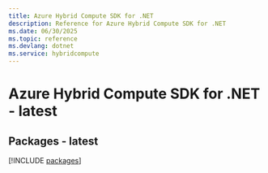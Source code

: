 ```yaml
---
title: Azure Hybrid Compute SDK for .NET
description: Reference for Azure Hybrid Compute SDK for .NET
ms.date: 06/30/2025
ms.topic: reference
ms.devlang: dotnet
ms.service: hybridcompute
---
```

# Azure Hybrid Compute SDK for .NET - latest
## Packages - latest
[!INCLUDE [packages](hybrid-compute-index.md)]